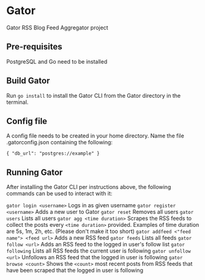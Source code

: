 # Gator
Gator RSS Blog Feed Aggregator project

## Pre-requisites
PostgreSQL and Go need to be installed

## Build Gator
Run `go install` to install the Gator CLI from the Gator directory in the terminal.

## Config file
A config file needs to be created in your home directory. Name the file .gatorconfig.json containing the following:

`{
  "db_url": "postgres://example"
}`

## Running Gator
After installing the Gator CLI per instructions above, the following commands can be used to interact with it:

`gator login <username>` Logs in as given username
`gator register <username>` Adds a new user to Gator
`gator reset` Removes all users
`gator users` Lists all users
`gator agg <time duration>` Scrapes the RSS feeds to collect the posts every `<time duration>` provided. Examples of time duration are 5s, 1m, 2h, etc. (Please don't make it too short)
`gator addfeed <"feed name"> <feed url>` Adds a new RSS feed
`gator feeds` Lists all feeds
`gator follow <url>` Adds an RSS feed to the logged in user's follow list
`gator following` Lists all RSS feeds the current user is following
`gator unfollow <url>` Unfollows an RSS feed that the logged in user is following
`gator browse <count>` Shows the `<count>` most recent posts from RSS feeds that have been scraped that the logged in user is following

